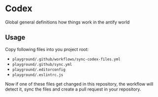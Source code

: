 # Codex
Global general definitions how things work in the antify world

## Usage

Copy following files into you project root:
- `playground/.github/workflows/sync-codex-files.yml`
- `playground/.github/sync.yml`
- `playground/.editorconfig`
- `playground/.eslintrc.js`

Now if one of these files get changed in this repository, the workflow will 
detect it, sync the files and create a pull request in your repository.
